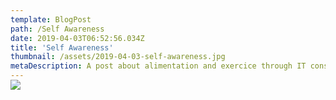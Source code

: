 ```yaml
---
template: BlogPost
path: /Self Awareness
date: 2019-04-03T06:52:56.034Z
title: 'Self Awareness'
thumbnail: /assets/2019-04-03-self-awareness.jpg
metaDescription: A post about alimentation and exercice through IT constraints and point of view
---
```


<div class="custom-images" style="max-width: 700px; margin: -15px auto -10px auto;">
	<img src="/assets/material/in-progress.png">
</div>